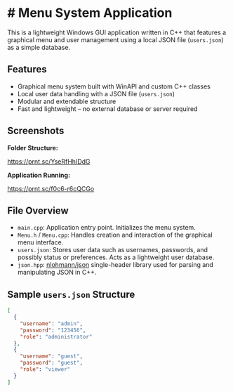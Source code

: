 # # Menu System Application

This is a lightweight Windows GUI application written in C++ that features a graphical menu and user management using a local JSON file (`users.json`) as a simple database.

## Features

- Graphical menu system built with WinAPI and custom C++ classes
- Local user data handling with a JSON file (`users.json`)
- Modular and extendable structure
- Fast and lightweight – no external database or server required

## Screenshots

**Folder Structure:**

https://prnt.sc/YseRfHhIDdG

**Application Running:**

https://prnt.sc/f0c6-r6cQCGo

## File Overview

- `main.cpp`: Application entry point. Initializes the menu system.
- `Menu.h` / `Menu.cpp`: Handles creation and interaction of the graphical menu interface.
- `users.json`: Stores user data such as usernames, passwords, and possibly status or preferences. Acts as a lightweight user database.
- `json.hpp`: [nlohmann/json](https://github.com/nlohmann/json) single-header library used for parsing and manipulating JSON in C++.

## Sample `users.json` Structure

```json
[
  {
    "username": "admin",
    "password": "123456",
    "role": "administrator"
  },
  {
    "username": "guest",
    "password": "guest",
    "role": "viewer"
  }
]
